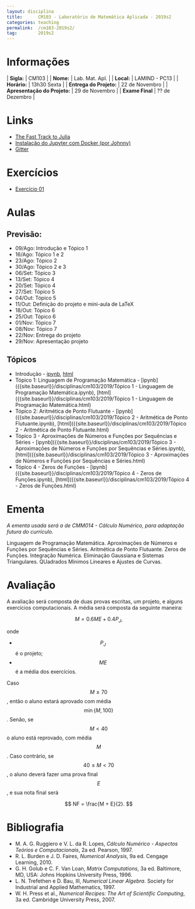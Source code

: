 ```yaml
---
layout: disciplina
title:      CM103 - Laboratório de Matemática Aplicada - 2019s2
categories: teaching
permalink:  /cm103-2019s2/
tag:        2019s2
---
```


# Informações

  |          **Sigla:**           | CM103            |
  |          **Nome:**            | Lab. Mat. Apl.   |
  |          **Local:**           | LAMIND - PC13    |
  |          **Horário:**         | 13h30 Sexta      |
  |   **Entrega do Projeto:**     | 22 de Novembro   |
  | **Apresentação do Projeto:**  | 29 de Novembro   |
  |        **Exame Final**        | ?? de Dezembro   |

<!--
# Projetos

- [Descrição]({{site.baseurl}}/disciplinas/cm103/2019/projetos.html)
-->

# Links

- [The Fast Track to Julia](https://juliadocs.github.io/Julia-Cheat-Sheet/)
- [Instalação do Jupyter com Docker (por Johnny)](/disciplinas/cmm014/2019/docker.html)
- [Gitter](https://gitter.im/abelsiqueira/cm103-2019s2)

<!--
# Notas e provas (Atualizado 03/08 de 2019 com notas finais)

- [Notas]({{site.baseurl}}/disciplinas/cm103/2019/notas.pdf).
- [Prova 1]({{site.baseurl}}/disciplinas/cm103/2019/prova1.pdf).
- [Prova 2]({{site.baseurl}}/disciplinas/cm103/2019/prova2.pdf).
-->

# Exercícios

- [Exercício 01](https://classroom.github.com/a/Nij3Q0C-)

# Aulas

## Previsão:

- 09/Ago: Introdução e Tópico 1
- 16/Ago: Tópico 1 e 2
- 23/Ago: Tópico 2
- 30/Ago: Tópico 2 e 3
- 06/Set: Tópico 3
- 13/Set: Tópico 4
- 20/Set: Tópico 4
- 27/Set: Tópico 5
- 04/Out: Tópico 5
- 11/Out: Definição do projeto e mini-aula de LaTeX
- 18/Out: Tópico 6
- 25/Out: Tópico 6
- 01/Nov: Tópico 7
- 08/Nov: Tópico 7
- 22/Nov: Entrega do projeto
- 29/Nov: Apresentação projeto

## Tópicos

- Introdução -
  [ipynb]({{site.baseurl}}/disciplinas/cm103/2019/Introdução.ipynb),
  [html]({{site.baseurl}}/disciplinas/cm103/2019/Introdução.html)
- Tópico 1: Linguagem de Programação Matemática -
  [ipynb]({{site.baseurl}}/disciplinas/cm103/2019/Tópico 1 - Linguagem de Programação Matemática.ipynb),
  [html]({{site.baseurl}}/disciplinas/cm103/2019/Tópico 1 - Linguagem de Programação Matemática.html)
- Tópico 2: Aritmética de Ponto Flutuante -
  [ipynb]({{site.baseurl}}/disciplinas/cm103/2019/Tópico 2 - Aritmética de Ponto Flutuante.ipynb),
  [html]({{site.baseurl}}/disciplinas/cm103/2019/Tópico 2 - Aritmética de Ponto Flutuante.html)
- Tópico 3 - Aproximações de Números e Funções por Sequências e Séries -
  [ipynb]({{site.baseurl}}/disciplinas/cm103/2019/Tópico 3 - Aproximações de Números e Funções por Sequências e Séries.ipynb),
  [html]({{site.baseurl}}/disciplinas/cm103/2019/Tópico 3 - Aproximações de Números e Funções por Sequências e Séries.html)
- Tópico 4 - Zeros de Funções -
  [ipynb]({{site.baseurl}}/disciplinas/cm103/2019/Tópico 4 - Zeros de Funções.ipynb),
  [html]({{site.baseurl}}/disciplinas/cm103/2019/Tópico 4 - Zeros de Funções.html)

<!--
- Tópico 5 - Integração Numérica
  [ipynb]({{site.baseurl}}/disciplinas/cm103/2019/Tópico 5 - Integração Numérica.ipynb),
  [html]({{site.baseurl}}/disciplinas/cm103/2019/Tópico 5 - Integração Numérica.html)
- [Aula dia 15/04]({{site.baseurl}}/disciplinas/cm103/2019/Aula 15_04.pdf)
- [Aula dia 22/04]({{site.baseurl}}/disciplinas/cm103/2019/22_04 - Correção da prova.pdf)
- [Aula dia 22/04]({{site.baseurl}}/disciplinas/cm103/2019/22_04 - Aula de integral.pdf)
- [Aula dia 24/04]({{site.baseurl}}/disciplinas/cm103/2019/24_04 - Aula de integral.pdf)
- Tópico 6 - Eliminação Gaussiana e Sistemas Triangulares
  [ipynb]({{site.baseurl}}/disciplinas/cm103/2019/Tópico 6 - Eliminação Gaussiana e Sistemas Triangulares.ipynb),
  [html]({{site.baseurl}}/disciplinas/cm103/2019/Tópico 6 - Eliminação Gaussiana e Sistemas Triangulares.html)
- Tópico 7 - Quadrados Mínimos Lineares e Ajustes de Curvas
  [ipynb]({{site.baseurl}}/disciplinas/cm103/2019/Tópico 7 - Quadrados Mínimos Lineares e Ajustes de Curvas.ipynb),
  [html]({{site.baseurl}}/disciplinas/cm103/2019/Tópico 7 - Quadrados Mínimos Lineares e Ajustes de Curvas.html)
- [Aula dia 29/04]({{site.baseurl}}/disciplinas/cm103/2019/29_04 - integração e começo de sistemas.pdf)
- [Aula dia 06/05]({{site.baseurl}}/disciplinas/cm103/2019/06_05 - Eliminação Gaussiana.pdf)
- [Aula dia 08/05]({{site.baseurl}}/disciplinas/cm103/2019/08_05 - Eliminação Gaussiana.pdf)
- [Aula dia 13/05]({{site.baseurl}}/disciplinas/cm103/2019/13_05 - Eliminação Gaussiana.pdf)
- [Aula dia 27/05]({{site.baseurl}}/disciplinas/cm103/2019/27_05 - LU.pdf)
- [Aula dia 29/05]({{site.baseurl}}/disciplinas/cm103/2019/29_05 - Quadrados Mínimos.pdf)
- [Aula dia 03/06]({{site.baseurl}}/disciplinas/cm103/2019/03_06 - Quadrados Mínimos.pdf)
- [Aula dia 05/06]({{site.baseurl}}/disciplinas/cm103/2019/05_06 - Quadrados Mínimos.pdf)
-->

# Ementa

_A ementa usada será a de CMM014 - Cálculo Numérico, para adaptação futura do currículo._

Linguagem de Programação Matemática. Aproximações de Números e Funções por Sequências e
Séries. Aritmética de Ponto Flutuante. Zeros de Funções. Integração Numérica. Eliminação
Gaussiana e Sistemas Triangulares. QUadrados Mínimos Lineares e Ajustes de Curvas.

# Avaliação

A avaliação será composta de duas provas escritas, um projeto, e alguns exercícios
computacionais.
A média será composta da seguinte maneira:

$$ M = 0.6 ME + 0.4 P_J, $$

onde

- $$P_J$$ é o projeto;
- $$ME$$ é a média dos exercícios.

Caso $$M \geq 70$$, então o aluno estará aprovado com média $$\min\{M, 100\}$$.
Senão, se $$M < 40$$ o aluno está reprovado, com média $$M$$.
Caso contrário, se $$40 \leq M < 70$$, o aluno deverá fazer uma prova final $$E$$, e
sua nota final será

$$ NF = \frac{M + E}{2}. $$

# Bibliografia

  - M. A. G. Ruggiero e V. L. da R. Lopes, *Cálculo Numérico - Aspectos Teórios e
   Computacionais*, 2a ed. Pearson, 1997.
  - R. L. Burden e J. D. Faires, *Numerical Analysis*, 9a ed. Cengage Learning,
    2010.
  - G. H. Golub e C. F. Van Loan, *Matrix Computations*, 3a ed. Baltimore, MD,
    USA: Johns Hopkins University Press, 1996.
  - L. N. Trefethen e D. Bau, III, *Numerical Linear Algebra*. Society for
    Industrial and Applied Mathematics, 1997.
  - W. H. Press et al., *Numerical Recipes: The Art of Scientific Computing*, 3a
    ed. Cambridge University Press, 2007.
